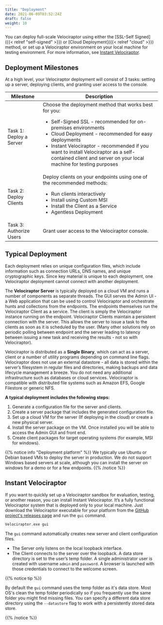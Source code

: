 ```yaml
---
title: "Deployment"
date: 2021-06-09T03:52:24Z
draft: false
weight: 10
---
```


You can deploy full-scale Velociraptor using either the [SSL-Self
Signed]({{< relref "self-signed" >}}) or [Cloud Deployment]({{< relref
"cloud" >}}) method, or set up a Velociraptor environment on your
local machine for testing environment. For more information, see
[Instant Velociraptor](#instant-velociraptor).

## Deployment Milestones

At a high level, your Velociraptor deployment will consist of 3 tasks: setting up a server, deploying clients, and granting user access to the console.


| Milestone               | Description                                                                                                                                                                                                                                                                                                                                      |
|-------------------------|--------------------------------------------------------------------------------------------------------------------------------------------------------------------------------------------------------------------------------------------------------------------------------------------------------------------------------------------------|
| Task 1: Deploy a Server | Choose the deployment method that works best for you: <ul><li>Self-Signed SSL - recommended for on-premises environments</li><li>Cloud Deployment - recommended for easy deployments</li><li>Instant Velociraptor - recommended if you want to install Velociraptor as a self-contained client and server on your local machine for testing purposes</li></ul> |
| Task 2: Deploy Clients  | Deploy clients on your endpoints using one of the recommended methods:<ul><li>Run clients interactively</li><li>Install using Custom MSI</li><li> Install the Client as a Service</li><li>Agentless Deployment</li></ul>                                                                                                                                             |
| Task 3: Authorize Users | Grant user access to the Velociraptor console.

## Typical Deployment

Each deployment relies on unique configuration files, which include information such as connection URLs, DNS names, and unique cryptographic keys. Since key material is unique to each deployment, one Velociraptor deployment cannot connect with another deployment.

The **Velociraptor Server** is typically deployed on a cloud VM and runs a number of components as separate threads. The GUI serves the Admin UI - a Web application that can be used to control Velociraptor and orchestrate hunts and collections from the endpoints.
The endpoints themselves run the Velociraptor Client as a service. The client is simply the Velociraptor instance running on the endpoint.
Velociraptor Clients maintain a persistent connection with the server. This allows the server to issue a task to the clients as soon as it is scheduled by the user.  (Many other solutions rely on periodic polling between endpoint and the server leading to latency between issuing a new task and receiving the results - not so with Velociraptor).

Velociraptor is distributed as a **Single Binary**, which can act as a server, client or a number of utility programs depending on command line flags.
Velociraptor does not use an external datastore - all data is stored within the server’s filesystem in regular files and directories, making backups and data lifecycle management a breeze. You do not need any additional infrastructure such as databases or cloud services. Velociraptor is compatible with distributed file systems such as Amazon EFS, Google Filestore or generic NFS.

**A typical deployment includes the following steps:**
1. Generate a configuration file for the server and clients.
2. Create a server package that includes the generated configuration file.
3. Set up a cloud VM for the server (If deploying in the cloud) or create a new physical server.
4. Install the server package on the VM. Once installed you will be able to access the  Admin GUI and front end.
5. Create client packages for target operating systems (for example, MSI for windows).

{{% notice info "Deployment platform" %}}
We typically use Ubuntu or Debian based VMs to deploy the server in
production. We do not support Windows based servers at scale, although
you can install the server on windows for a demo or for a few
endpoints.
{{% /notice %}}

## Instant Velociraptor

If you want to quickly set up a Velociraptor sandbox for evaluation, testing, or another reason, you can install Instant Velociraptor.  It’s a fully functional Velociraptor system that is deployed only to your local machine. Just download the Velociraptor executable for
your platform from the [GitHub project's releases page](https://github.com/Velocidex/velociraptor/releases)
and run the `gui` command.

```sh
Velociraptor.exe gui
```
The `gui` command automatically creates new server and client
configuration files.

* The Server only listens on the local loopback interface.
* The Client connects to the server over the loopback.
A data store directory is set to the user’s temp folder.
A single administrator user is created with username `admin` and `password`.
A browser is launched with those credentials to connect to the welcome screen.

{{% notice tip %}}

By default the `gui` command uses the temp folder as it's data
store. Most OS's clean the temp folder periodically so if you
frequently use the same folder you might find missing files. You can
specify a different data store directory using the `--datastore` flag
to work with a persistently stored data store.

{{% /notice %}}
